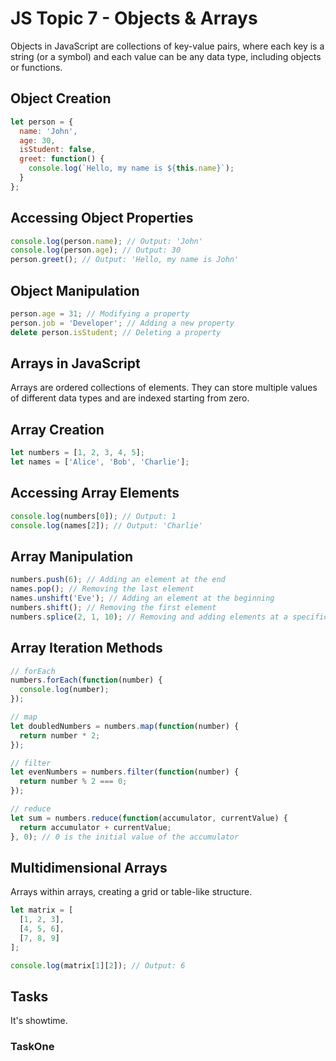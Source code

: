 # JS Topic 7 - Objects & Arrays

Objects in JavaScript are collections of key-value pairs, where each key is a string (or a symbol) and each value can be any data type, including objects or functions.

## Object Creation

```js
let person = {
  name: 'John',
  age: 30,
  isStudent: false,
  greet: function() {
    console.log(`Hello, my name is ${this.name}`);
  }
};
```

## Accessing Object Properties

```js
console.log(person.name); // Output: 'John'
console.log(person.age); // Output: 30
person.greet(); // Output: 'Hello, my name is John'
```

## Object Manipulation

```js
person.age = 31; // Modifying a property
person.job = 'Developer'; // Adding a new property
delete person.isStudent; // Deleting a property
```

## Arrays in JavaScript

Arrays are ordered collections of elements. They can store multiple values of different data types and are indexed starting from zero.

## Array Creation

```js
let numbers = [1, 2, 3, 4, 5];
let names = ['Alice', 'Bob', 'Charlie'];
```

## Accessing Array Elements

```js
console.log(numbers[0]); // Output: 1
console.log(names[2]); // Output: 'Charlie'
```

## Array Manipulation

```js
numbers.push(6); // Adding an element at the end
names.pop(); // Removing the last element
names.unshift('Eve'); // Adding an element at the beginning
numbers.shift(); // Removing the first element
numbers.splice(2, 1, 10); // Removing and adding elements at a specific position
```

## Array Iteration Methods

```js
// forEach
numbers.forEach(function(number) {
  console.log(number);
});

// map
let doubledNumbers = numbers.map(function(number) {
  return number * 2;
});

// filter
let evenNumbers = numbers.filter(function(number) {
  return number % 2 === 0;
});

// reduce
let sum = numbers.reduce(function(accumulator, currentValue) {
  return accumulator + currentValue;
}, 0); // 0 is the initial value of the accumulator
```

## Multidimensional Arrays

Arrays within arrays, creating a grid or table-like structure.

```js
let matrix = [
  [1, 2, 3],
  [4, 5, 6],
  [7, 8, 9]
];

console.log(matrix[1][2]); // Output: 6
```

## Tasks

It's showtime.

### TaskOne

```js


```